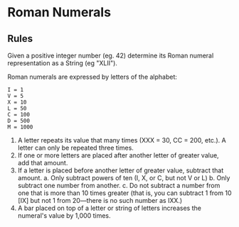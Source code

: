 
# Roman Numerals

## Rules

Given a positive integer number (eg. 42) determine its Roman numeral representation as a String (eg "XLII").

Roman numerals are expressed by letters of the alphabet:

    I = 1
    V = 5
    X = 10
    L = 50
    C = 100
    D = 500
    M = 1000

1. A letter repeats its value that many times (XXX = 30, CC = 200, etc.). A letter can only be repeated three times.
2. If one or more letters are placed after another letter of greater value, add that amount.
3. If a letter is placed before another letter of greater value, subtract that amount.
    a. Only subtract powers of ten (I, X, or C, but not V or L)
    b. Only subtract one number from another.
    c. Do not subtract a number from one that is more than 10 times greater (that is, you can subtract 1
       from 10 [IX] but not 1 from 20—there is no such number as IXX.)
4. A bar placed on top of a letter or string of letters increases the numeral's value by 1,000 times.
